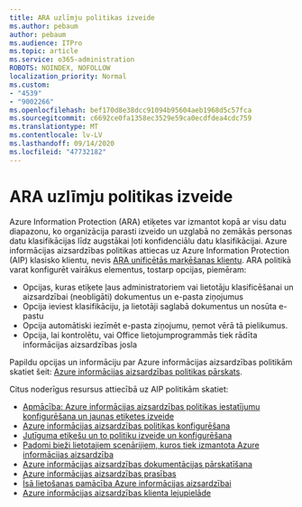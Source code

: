```yaml
---
title: ARA uzlīmju politikas izveide
ms.author: pebaum
author: pebaum
ms.audience: ITPro
ms.topic: article
ms.service: o365-administration
ROBOTS: NOINDEX, NOFOLLOW
localization_priority: Normal
ms.custom:
- "4539"
- "9002266"
ms.openlocfilehash: bef170d8e38dcc91094b95604aeb1968d5c57fca
ms.sourcegitcommit: c6692ce0fa1358ec3529e59ca0ecdfdea4cdc759
ms.translationtype: MT
ms.contentlocale: lv-LV
ms.lasthandoff: 09/14/2020
ms.locfileid: "47732182"
---
```

# <a name="creating-aip-label-policies"></a>ARA uzlīmju politikas izveide

Azure Information Protection (ARA) etiķetes var izmantot kopā ar visu datu diapazonu, ko organizācija parasti izveido un uzglabā no zemākās personas datu klasifikācijas līdz augstākai ļoti konfidenciālu datu klasifikācijai. Azure informācijas aizsardzības politikas attiecas uz Azure Information Protection (AIP) klasisko klientu, nevis  [ARA unificētās marķēšanas klientu](https://docs.microsoft.com/azure/information-protection/rms-client/unifiedlabelingclient-version-release-history). ARA politikā varat konfigurēt vairākus elementus, tostarp opcijas, piemēram:

- Opcijas, kuras etiķete ļaus administratoriem vai lietotāju klasificēšanai un aizsardzībai (neobligāti) dokumentus un e-pasta ziņojumus
- Opcija ieviest klasifikāciju, ja lietotāji saglabā dokumentus un nosūta e-pastu
- Opcija automātiski iezīmēt e-pasta ziņojumu, ņemot vērā tā pielikumus.
- Opcija, lai kontrolētu, vai Office lietojumprogrammās tiek rādīta informācijas aizsardzības josla

Papildu opcijas un informāciju par Azure informācijas aizsardzības politikām skatiet šeit: [Azure informācijas aizsardzības politikas pārskats](https://docs.microsoft.com/azure/information-protection/overview-policy).  

Citus noderīgus resursus attiecībā uz AIP politikām skatiet:

- [Apmācība: Azure informācijas aizsardzības politikas iestatījumu konfigurēšana un jaunas etiķetes izveide](https://docs.microsoft.com/azure/information-protection/infoprotect-quick-start-tutorial)  
- [Azure informācijas aizsardzības politikas konfigurēšana](https://docs.microsoft.com/azure/information-protection/configure-policy)  
- [Jutīguma etiķešu un to politiku izveide un konfigurēšana](https://docs.microsoft.com/microsoft-365/compliance/create-sensitivity-labels)  
- [Padomi bieži lietotajiem scenārijiem, kuros tiek izmantota Azure informācijas aizsardzība](https://docs.microsoft.com/azure/information-protection/how-to-guides)  
- [Azure informācijas aizsardzības dokumentācijas pārskatīšana](https://docs.microsoft.com/azure/information-protection/what-is-information-protection)  
- [Azure informācijas aizsardzības prasības](https://docs.microsoft.com/azure/information-protection/get-started/requirements)  
- [Īsā lietošanas pamācība Azure informācijas aizsardzībai](https://docs.microsoft.com/azure/information-protection/get-started/infoprotect-quick-start-tutorial)  
- [Azure informācijas aizsardzības klienta lejupielāde](https://www.microsoft.com/download/details.aspx?id=53018)